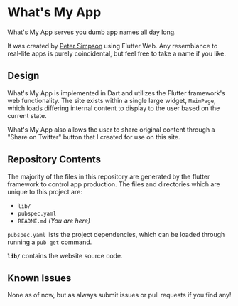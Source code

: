 # What's My App
What's My App serves you dumb app names all day long.

It was created by [Peter Simpson](petersimpson.me) using Flutter Web. Any resemblance to real-life apps is purely coincidental, but feel free to take a name if you like.

## Design
What's My App is implemented in Dart and utilizes the Flutter framework's web functionality.
The site exists within a single large widget, `MainPage`, which loads differing internal content to display to the user based on the current state.

What's My App also allows the user to share original content through a "Share on Twitter" button that I created for use on this site.

## Repository Contents
The majority of the files in this repository are generated by the flutter framework to control app production. The files and directories which are unique to this project are:

 - `lib/`
 - `pubspec.yaml`
 - `README.md` *(You are here)*
 
`pubspec.yaml` lists the project dependencies, which can be loaded through running a `pub get` command.

**`lib/`** contains the website source code. 


## Known Issues
None as of now, but as always submit issues or pull requests if you find any!
